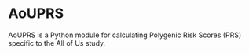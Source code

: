 # AoUPRS
AoUPRS is a Python module for calculating Polygenic Risk Scores (PRS) specific to the All of Us study.
